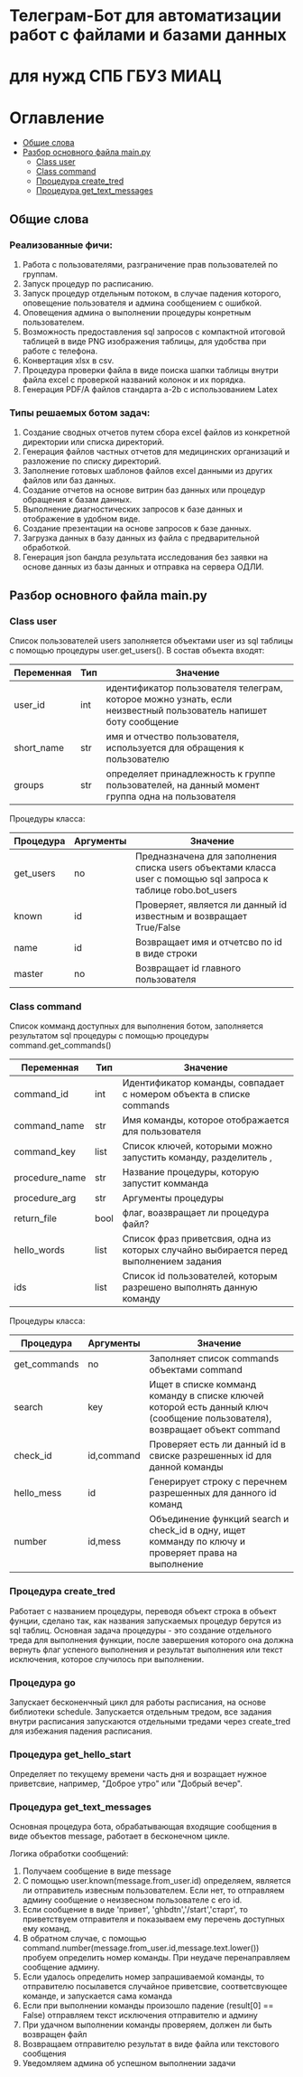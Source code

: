 # Телеграм-Бот для автоматизации работ с файлами и базами данных 
# для нужд СПБ ГБУЗ МИАЦ

# Оглавление
<!--ts-->
* [Общие слова](#Общие-слова)  
* [Разбор основного файла main.py](#Разбор-основного-файла-main.py)
   * [Class user](#Class-user)
   * [Class command](#Class-command)
   * [Процедура create_tred](#Процедура-create_tred)
   * [Процедура get_text_messages](#Процедура-get_text_messages)
<!--te-->



## Общие слова
### Реализованные фичи:
 1. Работа с пользователями, разграничение прав пользователей по группам.
 2. Запуск процедур по расписанию.
 3. Запуск процедур отдельным потоком, в случае падения которого, оповещение пользователя и админа сообщением с ошибкой.
 4. Оповещения админа о выполнении процедуры конретным пользователем.
 5. Возможность предоставления sql запросов с компактной итоговой таблицей в виде PNG изображения таблицы, для удобства при работе с телефона.
 6. Конвертация xlsx в csv.
 7. Процедура проверки файла в виде поиска шапки таблицы внутри файла excel с проверкой названий колонок и их порядка.
 8. Генерация PDF/A файлов стандарта a-2b с использованием Latex
 
### Типы решаемых ботом задач:
 1. Создание сводных отчетов путем сбора excel файлов из конкретной директории или списка директорий.
 2. Генерация файлов частных отчетов для медицинских организаций и разложение по списку директорий.
 3. Заполнение готовых шаблонов файлов excel данными из других файлов или баз данных.
 4. Создание отчетов на основе витрин баз данных или процедур обращения к базам данных.
 5. Выполнение диагностических запросов к базе данных и отображение в удобном виде.
 6. Создание презентации на основе запросов к базе данных.
 7. Загрузка данных в базу данных из файла с предварительной обработкой.
 8. Генерация json бандла результата исследования без заявки на основе данных из базы данных и отправка на сервера ОДЛИ.
 
 

 ## Разбор основного файла main.py
 
 ### Class user
 
 Список пользователей users заполняется объектами user из sql таблицы с помощью процедуры user.get_users(). В состав объекта входят:
 
 | Переменная  | Тип |  Значение |
 | ------------- | ------------- | ------------- | 
 | user_id  | int | идентификатор пользователя телеграм, которое можно узнать, если неизвестный пользователь напишет боту сообщение |
 | short_name | str | имя и отчество пользователя, используется для обращения к пользователю|
 | groups | str | определяет принадлежность к группе пользователей, на данный момент группа одна на пользователя |
 
 Процедуры класса:
 
  | Процедура   | Аргументы |  Значение |
 | ------------- | ------------- | ------------- |
 |get_users | no | Предназначена для заполнения списка users объектами класса user с помощью sql запроса к таблице robo.bot_users | 
 |known| id | Проверяет, является ли данный id известным и возвращает True/False |
 |name| id | Возвращает имя и отчетсво по id в виде строки|
 |master| no | Возвращает id главного пользователя  |
 
 ### Class command
 
 Список комманд доступных для выполнения ботом, заполняется результатом sql процедуры с помощью процедуры command.get_commands() 
 
  | Переменная  | Тип |  Значение |
 | ------------- | ------------- | ------------- | 
 |command_id| int | Идентификатор команды, совпадает с номером объекта в списке commands |
 |command_name|str| Имя команды, которое отображается для пользователя |
 |command_key|list| Список ключей, которыми можно запустить команду, разделитель , |
 |procedure_name|str| Название процедуры, которую запустит комманда |
 |procedure_arg|str| Аргументы процедуры |
 |return_file|bool| флаг, воазвращает ли процедура файл? |
 |hello_words|list| Список фраз приветсвия, одна из которых случайно выбирается перед выполнением задания |
 |ids|list| Список id пользователей, которым разрешено выполнять данную команду|
 
  Процедуры класса:
 
  | Процедура   | Аргументы |  Значение |
 | ------------- | ------------- | ------------- |
 |get_commands|no| Заполняет список commands объектами command |
 |search|key| Ищет в списке комманд команду в списке ключей которой есть данный ключ (сообщение пользователя), возвращает объект command |
 |check_id|id,command|Проверяет есть ли данный id в свиске разрешенных id для данной команды |
 |hello_mess|id| Генерирует строку с перечнем разрешенных для данного id команд |
 |number|id,mess| Объединение функций search и check_id в одну, ищет комманду по ключу и проверяет права на выполнение |
 
 ### Процедура create_tred
 
 Работает с названием процедуры, переводя объект строка в объект фунции, сделано так, как названия запускаемых процедур берутся из sql таблиц. 
 Основная задача процедуры - это создание отдельного треда для выполнения функции, после завершения которого она должна вернуть флаг успеного выполнения и результат выполнения или текст исключения, которое случилось при выполнении.
 
  ### Процедура go
  
  Запускает бесконенчный цикл для работы расписания, на основе библиотеки schedule.
  Запускается отдельным тредом, все задания внутри расписания запускаются отдельными тредами через create_tred для избежания падения расписания.
  
  ### Процедура get_hello_start
  
  Определяет по текущему времени часть дня и возращает нужное приветсвие, например, "Доброе утро" или "Добрый вечер".
  
  ### Процедура get_text_messages
  
  Основная процедура бота, обрабатывающая входящие сообщения в виде объектов message, работает в бесконечном цикле.
  
  Логика обработки сообщений:
  1. Получаем сообщение в виде message
  2. С помощью user.known(message.from_user.id) определяем, является ли отправитель извесным пользователем. Если нет, то отправляем админу сообщение о неизвесном пользователе с его id.
  3. Если сообщение в виде 'привет', 'ghbdtn','/start','старт', то приветствуем отправителя и показываем ему перечень доступных ему команд.
  4. В обратном случае, с помощью  command.number(message.from_user.id,message.text.lower()) пробуем определить номер команды. При неудаче перенаправляем сообщение админу.
  5. Если удалось определить номер запрашиваемой команды, то отправителю посылавется случайное приветсвие, соответсвующее команде, и запускается сама команда
  6. Если при выполнении команды произошло падение (result[0] == False) отправляем текст исключения отправителю и админу
  7. При удачном выполнении команды проверяем, должен ли быть возвращен файл
  8. Возвращаем отправителю результат в виде файла или текстового сообщения
  9. Уведомляем админа об успешном выполнении задачи
  
  
  
   
   
